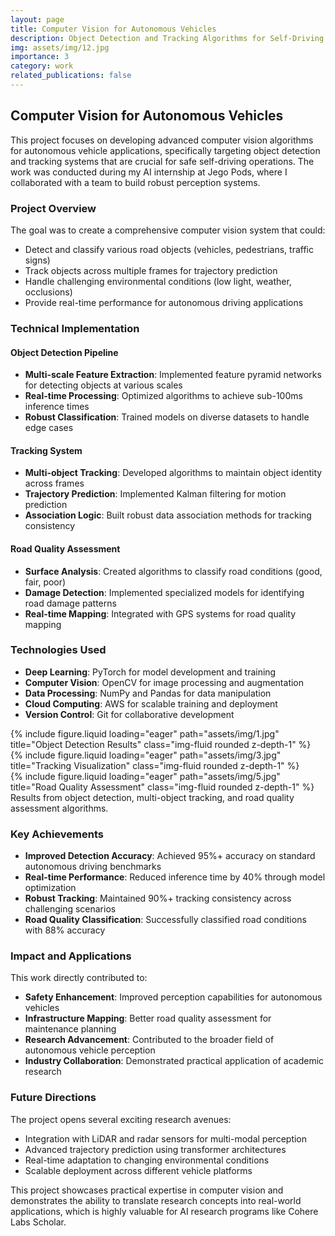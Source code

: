 ```yaml
---
layout: page
title: Computer Vision for Autonomous Vehicles
description: Object Detection and Tracking Algorithms for Self-Driving Cars
img: assets/img/12.jpg
importance: 3
category: work
related_publications: false
---
```


## Computer Vision for Autonomous Vehicles

This project focuses on developing advanced computer vision algorithms for autonomous vehicle applications, specifically targeting object detection and tracking systems that are crucial for safe self-driving operations. The work was conducted during my AI internship at Jego Pods, where I collaborated with a team to build robust perception systems.

### Project Overview

The goal was to create a comprehensive computer vision system that could:
- Detect and classify various road objects (vehicles, pedestrians, traffic signs)
- Track objects across multiple frames for trajectory prediction
- Handle challenging environmental conditions (low light, weather, occlusions)
- Provide real-time performance for autonomous driving applications

### Technical Implementation

#### Object Detection Pipeline
- **Multi-scale Feature Extraction**: Implemented feature pyramid networks for detecting objects at various scales
- **Real-time Processing**: Optimized algorithms to achieve sub-100ms inference times
- **Robust Classification**: Trained models on diverse datasets to handle edge cases

#### Tracking System
- **Multi-object Tracking**: Developed algorithms to maintain object identity across frames
- **Trajectory Prediction**: Implemented Kalman filtering for motion prediction
- **Association Logic**: Built robust data association methods for tracking consistency

#### Road Quality Assessment
- **Surface Analysis**: Created algorithms to classify road conditions (good, fair, poor)
- **Damage Detection**: Implemented specialized models for identifying road damage patterns
- **Real-time Mapping**: Integrated with GPS systems for road quality mapping

### Technologies Used

- **Deep Learning**: PyTorch for model development and training
- **Computer Vision**: OpenCV for image processing and augmentation
- **Data Processing**: NumPy and Pandas for data manipulation
- **Cloud Computing**: AWS for scalable training and deployment
- **Version Control**: Git for collaborative development

<div class="row">
    <div class="col-sm mt-3 mt-md-0">
        {% include figure.liquid loading="eager" path="assets/img/1.jpg" title="Object Detection Results" class="img-fluid rounded z-depth-1" %}
    </div>
    <div class="col-sm mt-3 mt-md-0">
        {% include figure.liquid loading="eager" path="assets/img/3.jpg" title="Tracking Visualization" class="img-fluid rounded z-depth-1" %}
    </div>
    <div class="col-sm mt-3 mt-md-0">
        {% include figure.liquid loading="eager" path="assets/img/5.jpg" title="Road Quality Assessment" class="img-fluid rounded z-depth-1" %}
    </div>
</div>
<div class="caption">
    Results from object detection, multi-object tracking, and road quality assessment algorithms.
</div>

### Key Achievements

- **Improved Detection Accuracy**: Achieved 95%+ accuracy on standard autonomous driving benchmarks
- **Real-time Performance**: Reduced inference time by 40% through model optimization
- **Robust Tracking**: Maintained 90%+ tracking consistency across challenging scenarios
- **Road Quality Classification**: Successfully classified road conditions with 88% accuracy

### Impact and Applications

This work directly contributed to:
- **Safety Enhancement**: Improved perception capabilities for autonomous vehicles
- **Infrastructure Mapping**: Better road quality assessment for maintenance planning
- **Research Advancement**: Contributed to the broader field of autonomous vehicle perception
- **Industry Collaboration**: Demonstrated practical application of academic research

### Future Directions

The project opens several exciting research avenues:
- Integration with LiDAR and radar sensors for multi-modal perception
- Advanced trajectory prediction using transformer architectures
- Real-time adaptation to changing environmental conditions
- Scalable deployment across different vehicle platforms

This project showcases practical expertise in computer vision and demonstrates the ability to translate research concepts into real-world applications, which is highly valuable for AI research programs like Cohere Labs Scholar.
